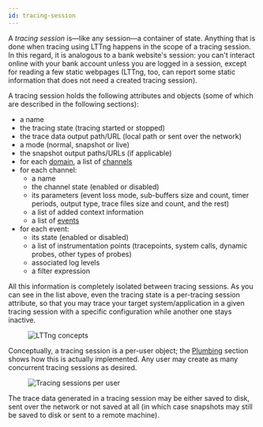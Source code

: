 ```yaml
---
id: tracing-session
---
```


A _tracing session_ is&mdash;like any session&mdash;a container of
state. Anything that is done when tracing using LTTng happens in the
scope of a tracing session. In this regard, it is analogous to a bank
website's session: you can't interact online with your bank account
unless you are logged in a session, except for reading a few static
webpages (LTTng, too, can report some static information that does not
need a created tracing session).

A tracing session holds the following attributes and objects (some of
which are described in the following sections):

  * a name
  * the tracing state (tracing started or stopped)
  * the trace data output path/URL (local path or sent over the network)
  * a mode (normal, snapshot or live)
  * the snapshot output paths/URLs (if applicable)
  * for each [domain](#doc-domain), a list of [channels](#doc-channel)
  * for each channel:
    * a name
    * the channel state (enabled or disabled)
    * its parameters (event loss mode, sub-buffers size and count,
      timer periods, output type, trace files size and count, and the rest)
    * a list of added context information
    * a list of [events](#doc-event)
  * for each event:
    * its state (enabled or disabled)
    * a list of instrumentation points (tracepoints, system calls,
      dynamic probes, other types of probes)
    * associated log levels
    * a filter expression

All this information is completely isolated between tracing sessions.
As you can see in the list above, even the tracing state
is a per-tracing session attribute, so that you may trace your target
system/application in a given tracing session with a specific
configuration while another one stays inactive.

<figure class="img img-100">
<img src="/images/docs26/concepts.png" alt="LTTng concepts">
</figure>

Conceptually, a tracing session is a per-user object; the
[Plumbing](#doc-plumbing) section shows how this is actually
implemented. Any user may create as many concurrent tracing sessions
as desired.

<figure class="img img-100">
<img src="/images/docs26/many-sessions.png" alt="Tracing sessions per user">
</figure>

The trace data generated in a tracing session may be either saved
to disk, sent over the network or not saved at all (in which case
snapshots may still be saved to disk or sent to a remote machine).
